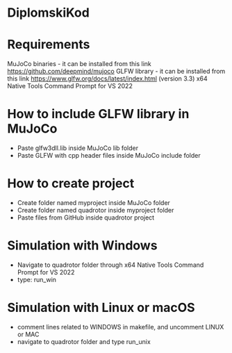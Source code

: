 # DiplomskiKod

# Requirements 
MuJoCo binaries - it can be installed from this link https://github.com/deepmind/mujoco
GLFW library - it can be installed from this link https://www.glfw.org/docs/latest/index.html (version 3.3)
x64 Native Tools Command Prompt for VS 2022

# How to include GLFW library in MuJoCo 
- Paste glfw3dll.lib inside MuJoCo lib folder
- Paste GLFW with cpp header files inside MuJoCo include folder

# How to create project 
- Create folder named myproject inside MuJoCo folder
- Create folder named quadrotor inside myproject folder
- Paste files from GitHub inside quadrotor project

# Simulation with Windows 
- Navigate to quadrotor folder through x64 Native Tools Command Prompt for VS 2022
- type: run_win

# Simulation with Linux or macOS 
- comment lines related to WINDOWS in makefile, and uncomment LINUX or MAC
- navigate to quadrotor folder and type run_unix


